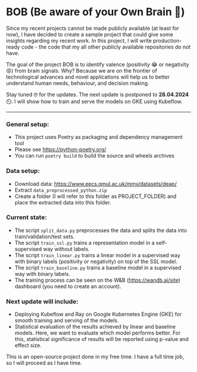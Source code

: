 # BOB (Be aware of your Own Brain 🧠)

Since my recent projects cannot be made publicly available (at least for now), I have decided to create a sample project
that could give some insights regarding my recent work.
In this project, I will write production-ready code - the code that my all other publicly available repositories do not
have.

The goal of the project BOB is to identify valence (positivity 😂 or negativity 😡) from brain signals. Why? Because we
are on the frontier of technological advances and novel applications will help us to better understand human needs,
behaviour, and decision making.

Stay tuned 🤓 for the updates. The next update is postponed to **28.04.2024** ⏲️. 
I will show how to train and serve the models on GKE using Kubeflow.

----

### General setup:
- This project uses Poetry as packaging and dependency management tool
- Please see https://python-poetry.org/ 
- You can run ```poetry build``` to build the source and wheels archives

### Data setup:
- Download data: https://www.eecs.qmul.ac.uk/mmv/datasets/deap/
- Extract ```data_preprocessed_python.zip```
- Create a folder (I will refer to this folder as PROJECT_FOLDER) and place the extracted data into this folder.

### Current state:
- The script ```split_data.py``` preprocesses the data and splits the data into train/validation/test sets.
- The script ```train_ssl.py``` trains a representation model in a self-supervised way without labels.
- The script ```train_linear.py``` trains a linear model in a supervised way with binary labels (positivity or negativity) on top of the SSL model.
- The script ```train_baseline.py``` trains a baseline model in a supervised way with binary labels.
- The training process can be seen on the W&B (https://wandb.ai/site) dashboard (you need to create an account).

### Next update will include:
- Deploying Kubeflow and Ray on Google Kubernetes Engine (GKE) for smooth training and serving of the models.
- Statistical evaluation of the results achieved by linear and baseline models. Here, we want to evaluate which model
  performs better. For this, statistical significance of results will be reported using p-value and effect size.

This is an open-source project done in my free time. 
I have a full time job, so I will proceed as I have time. 
